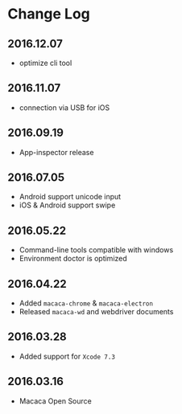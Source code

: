 # Change Log

## 2016.12.07

- optimize cli tool

## 2016.11.07

- connection via USB for iOS

## 2016.09.19

- App-inspector release

## 2016.07.05

- Android support unicode input
- iOS & Android support swipe

## 2016.05.22

- Command-line tools compatible with windows
- Environment doctor is optimized

## 2016.04.22

- Added `macaca-chrome` & `macaca-electron`
- Released `macaca-wd` and webdriver documents

## 2016.03.28

- Added support for `Xcode 7.3`

## 2016.03.16

- Macaca Open Source
